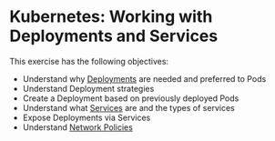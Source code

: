 # Kubernetes: Working with Deployments and Services

This exercise has the following objectives:
- Understand why [Deployments](https://kubernetes.io/docs/concepts/workloads/controllers/deployment/) are needed and preferred to Pods
- Understand Deployment strategies
- Create a Deployment based on previously deployed Pods
- Understand what [Services](https://kubernetes.io/docs/concepts/services-networking/service/) are and the types of services
- Expose Deployments via Services
- Understand [Network Policies](https://kubernetes.io/docs/concepts/services-networking/network-policies/)